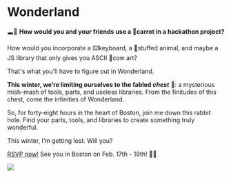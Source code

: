 # Wonderland

🕳️🐇 **How would you and your friends use a 🥕carrot in a hackathon project?**

How would you incorporate a ⌨️keyboard, a 🧸stuffed animal, and maybe a JS library that only gives you ASCII 🐄cow art?

That's what you'll have to figure out in Wonderland.

**This winter, we’re limiting ourselves to the fabled *chest*** 🧰: a mysterious mish-mash of tools, parts, and useless libraries. From the finitudes of this chest, come the infinities of Wonderland.

So, for forty-eight hours in the heart of Boston, join me down this rabbit hole. Find your parts, tools, and libraries to create something truly wonderful. 

This winter, I’m getting lost. Will you?

[RSVP now!](https://wonderland.hackclub.com/)
See you in Boston on Feb. 17th - 19th!
🌲🐇

![](banner.png)
